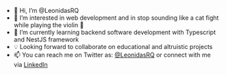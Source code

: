 - 👋 Hi, I’m @LeonidasRQ
- 👀 I’m interested in web development and in stop sounding like a cat fight while playing the violin 🎻 
- 🌱 I’m currently learning backend software development with Typescript and NestJS framework
- 💡 Looking forward to collaborate on educational and altruistic projects  
- 📫 You can reach me on Twitter as: [@LeonidasRQ](https://twitter.com/LeonidasRQ) or connect with me via [LinkedIn](https://www.linkedin.com/in/leonidasrq/)  

<!---
LeonidasRQ/LeonidasRQ is a ✨ special ✨ repository because its `README.md` (this file) appears on your GitHub profile.
You can click the Preview link to take a look at your changes.
--->
